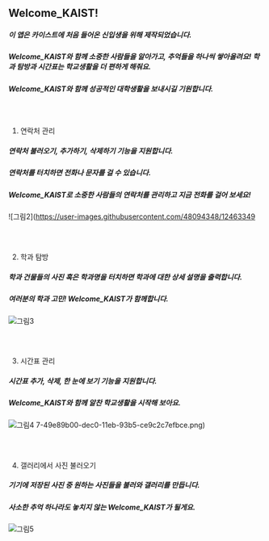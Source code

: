 ## Welcome_KAIST!
##### 이 앱은 카이스트에 처음 들어온 신입생을 위해 제작되었습니다.
##### Welcome_KAIST와 함께 소중한 사람들을 알아가고, 추억들을 하나씩 쌓아올려요! 학과 탐방과 시간표는 학교생활을 더 편하게 해줘요.
##### Welcome_KAIST와 함께 성공적인 대학생활을 보내시길 기원합니다.
##### <br/>

1. 연락처 관리
##### 연락처 불러오기, 추가하기, 삭제하기 기능을 지원합니다.
##### 연락처를 터치하면 전화나 문자를 걸 수 있습니다.
##### Welcome_KAIST로 소중한 사람들의 연락처를 관리하고 지금 전화를 걸어 보세요!
![그림2](https://user-images.githubusercontent.com/48094348/12463349


##### <br/>
2. 학과 탐방
##### 학과 건물들의 사진 혹은 학과명을 터치하면 학과에 대한 상세 설명을 출력합니다.
##### 여러분의 학과 고민! Welcome_KAIST가 함께합니다.
![그림3](https://user-images.githubusercontent.com/48094348/124633735-8caa7300-dec0-11eb-8ad5-e830c70b33fd.png)


##### <br/>
3. 시간표 관리
##### 시간표 추가, 삭제, 한 눈에 보기 기능을 지원합니다.
##### Welcome_KAIST와 함께 알찬 학교생활을 시작해 보아요.
![그림4](https://user-images.githubusercontent.com/48094348/124634349-37229600-dec1-11eb-919d-f274df07d5e2.png)
7-49e89b00-dec0-11eb-93b5-ce9c2c7efbce.png)

##### <br/>
4. 갤러리에서 사진 불러오기
##### 기기에 저장된 사진 중 원하는 사진들을 불러와 갤러리를 만듭니다.
##### 사소한 추억 하나라도 놓치지 않는 Welcome_KAIST가 될게요.
![그림5](https://user-images.githubusercontent.com/48094348/124634887-ccbe2580-dec1-11eb-9ff3-8f34144fa6ad.png)



